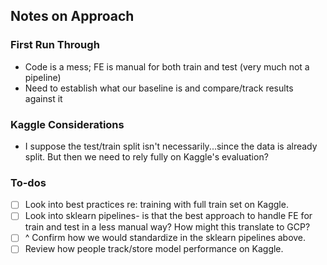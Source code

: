 ## Notes on Approach

### First Run Through
- Code is a mess; FE is manual for both train and test (very much not a pipeline)
- Need to establish what our baseline is and compare/track results against it

### Kaggle Considerations
- I suppose the test/train split isn't necessarily...since the data is already split. But then we need to rely fully on Kaggle's evaluation?

### To-dos
- [ ] Look into best practices re: training with full train set on Kaggle.
- [ ] Look into sklearn pipelines- is that the best approach to handle FE for train and test in a less manual way? How might this translate to GCP?
- [ ] ^ Confirm how we would standardize in the sklearn pipelines above.
- [ ] Review how people track/store model performance on Kaggle.